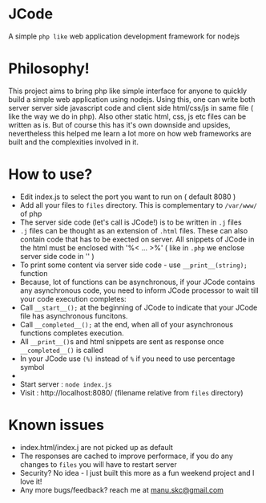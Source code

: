 JCode
=====

A simple `php like` web application development framework for nodejs


Philosophy!
===========

This project aims to bring php like simple interface for anyone to quickly build a simple web application using nodejs.
Using this, one can write both server server side javascript code and client side html/css/js in same file ( like the way we do in php). Also other static html, css, js etc files can be written as is.
But of course this has it's own downside and upsides, nevertheless this helped me learn a lot more on how web frameworks are built and the complexities involved in it.

How to use?
===========
* Edit index.js to select the port you want to run on ( default 8080 )
* Add all your files to `files` directory. This is complementary to `/var/www/` of php
* The server side code (let's call is JCode!) is to be written in `.j` files
* `.j` files can be thought as an extension of `.html` files. These can also contain code that has to be exected on server. All snippets of JCode in the html must be enclosed with '%< ... >%' ( like in `.php` we enclose server side code in '<?php ... ?>' )
* To print some content via server side code - use `__print__(string);` function
* Because, lot of functions can be asynchronous, if your JCode contains any asynchronous code, you need to inform JCode processor to wait till your code execution completes:
* Call `__start__();` at the beginning of JCode to indicate that your JCode file has asynchronous funcitons.
* Call `__completed__();` at the end, when all of your asynchronous functions completes execution.
* All `__print__()`s and html snippets are sent as response once `__completed__()` is called
* In your JCode use `(%)` instead of `%` if you need to use percentage symbol
* 
* Start server : `node index.js`
* Visit : http://localhost:8080/<filename>     (filename relative from `files` directory)


Known issues
============
* index.html/index.j are not picked up as default
* The responses are cached to improve performace, if you do any changes to `files` you will have to restart server
* Security? No idea - I just built this more as a fun weekend project and I love it!
* Any more bugs/feedback? reach me at manu.skc@gmail.com
